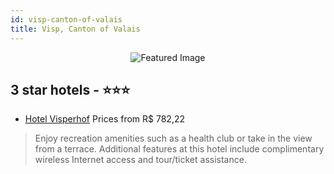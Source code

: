 ```yaml
---
id: visp-canton-of-valais
title: Visp, Canton of Valais
---
```


<center><img src="https://i.travelapi.com/hotels/1000000/20000/13600/13548/19ebf77b_z.jpg" alt="Featured Image" /></center>


##  3 star hotels - ⭐️⭐️⭐️

-    [Hotel Visperhof](https://us.hurb.com/hotels/visp/hotel-visperhof-JNP-JP548967?cmp=18055) Prices from R$ 782,22
   > Enjoy recreation amenities such as a health club or take in the view from a terrace. Additional features at this hotel include complimentary wireless Internet access and tour/ticket assistance.
